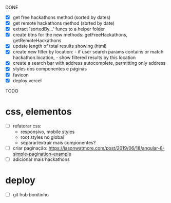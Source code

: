 DONE

- [x] get free hackathons method (sorted by dates)
- [x] get remote hackathons method (sorted by date)
- [x] extract 'sortedBy...' funcs to a helper folder 
- [x] create btns for the new methods: getFreeHackathons, getRemoteHackathons
- [x] update length of total results showing (html)
- [x] create new filter by location:
      - if user search params contains or match hackathon.location,
      - show filtered results by this location
- [x] create a search bar with address autocomplete, permitting only address
- [x] styles dos componentes e páginas
- [x] favicon
- [x] deploy vercel

TODO

# css, elementos

- [ ] refatorar css:
  - responsivo, mobile styles
  - root styles no global
  - separar/extrair mais componentes?
- [ ] criar paginação:
      https://jasonwatmore.com/post/2019/06/18/angular-8-simple-pagination-example
- [ ] adicionar mais hackathons

# deploy

- [ ] git hub bonitinho






